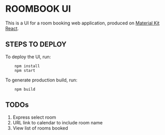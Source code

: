 # ROOMBOOK UI

This is a UI for a room booking web application, produced on [Material Kit React](https://demos.creative-tim.com/material-kit-react/#/?ref=mkr-readme). 

## STEPS TO DEPLOY

To deploy the UI, run:
```
    npm install
    npm start
```
To generate production build, run:
```
    npm build
```
## TODOs

1. Express select room
2. URL link to calendar to include room name
3. View list of rooms booked

